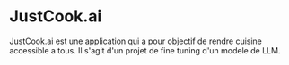 # JustCook.ai

JustCook.ai est une application qui a pour objectif de rendre cuisine accessible a tous. Il s'agit d'un projet de fine tuning d'un modele de LLM.

